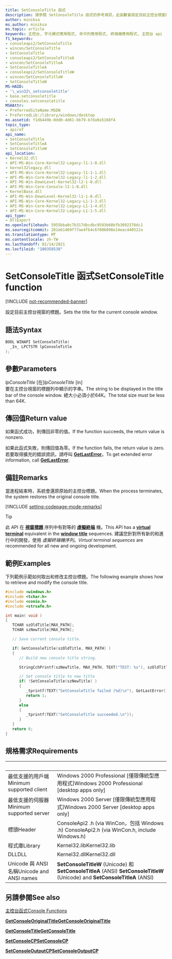 ```yaml
---
title: SetConsoleTitle 函式
description: 請參閱 SetConsoleTitle 函式的參考資訊，此函數會設定目前主控台視窗的標題。
author: miniksa
ms.author: miniksa
ms.topic: article
keywords: 主控台, 字元模式應用程式, 命令列應用程式, 終端機應用程式, 主控台 api
f1_keywords:
- consoleapi2/SetConsoleTitle
- wincon/SetConsoleTitle
- SetConsoleTitle
- consoleapi2/SetConsoleTitleA
- wincon/SetConsoleTitleA
- SetConsoleTitleA
- consoleapi2/SetConsoleTitleW
- wincon/SetConsoleTitleW
- SetConsoleTitleW
MS-HAID:
- '\_win32\_setconsoletitle'
- base.setconsoletitle
- consoles.setconsoletitle
MSHAttr:
- PreferredSiteName:MSDN
- PreferredLib:/library/windows/desktop
ms.assetid: f1db449b-0dd0-4d61-bb79-b7da9a5168f4
topic_type:
- apiref
api_name:
- SetConsoleTitle
- SetConsoleTitleA
- SetConsoleTitleW
api_location:
- Kernel32.dll
- API-MS-Win-Core-Kernel32-Legacy-l1-1-0.dll
- kernel32legacy.dll
- API-MS-Win-Core-Kernel32-Legacy-l1-1-1.dll
- API-MS-Win-Core-Kernel32-Legacy-l1-1-2.dll
- API-MS-Win-DownLevel-Kernel32-l2-1-0.dll
- API-MS-Win-Core-Console-l2-1-0.dll
- KernelBase.dll
- API-MS-Win-DownLevel-Kernel32-l1-1-0.dll
- API-MS-Win-Core-Kernel32-Legacy-L1-1-3.dll
- API-MS-Win-Core-Kernel32-Legacy-L1-1-4.dll
- API-MS-Win-Core-Kernel32-Legacy-L1-1-5.dll
api_type:
- DllExport
ms.openlocfilehash: 5955bba0c7b317dbcdbc9593b60bfb3092376dc1
ms.sourcegitcommit: 281eb1469f77ae4fb4c67806898e14eac440522a
ms.translationtype: MT
ms.contentlocale: zh-TW
ms.lasthandoff: 02/14/2021
ms.locfileid: "100358538"
---
```

# <a name="setconsoletitle-function"></a><span data-ttu-id="f4dd3-104">SetConsoleTitle 函式</span><span class="sxs-lookup"><span data-stu-id="f4dd3-104">SetConsoleTitle function</span></span>

[!INCLUDE [not-recommended-banner](./includes/not-recommended-banner.md)]

<span data-ttu-id="f4dd3-105">設定目前主控台視窗的標題。</span><span class="sxs-lookup"><span data-stu-id="f4dd3-105">Sets the title for the current console window.</span></span>

## <a name="syntax"></a><span data-ttu-id="f4dd3-106">語法</span><span class="sxs-lookup"><span data-stu-id="f4dd3-106">Syntax</span></span>

```C
BOOL WINAPI SetConsoleTitle(
  _In_ LPCTSTR lpConsoleTitle
);
```

## <a name="parameters"></a><span data-ttu-id="f4dd3-107">參數</span><span class="sxs-lookup"><span data-stu-id="f4dd3-107">Parameters</span></span>

<span data-ttu-id="f4dd3-108">*lpConsoleTitle* \[在\]</span><span class="sxs-lookup"><span data-stu-id="f4dd3-108">*lpConsoleTitle* \[in\]</span></span>  
<span data-ttu-id="f4dd3-109">要在主控台視窗的標題列中顯示的字串。</span><span class="sxs-lookup"><span data-stu-id="f4dd3-109">The string to be displayed in the title bar of the console window.</span></span> <span data-ttu-id="f4dd3-110">總大小必須小於64K。</span><span class="sxs-lookup"><span data-stu-id="f4dd3-110">The total size must be less than 64K.</span></span>

## <a name="return-value"></a><span data-ttu-id="f4dd3-111">傳回值</span><span class="sxs-lookup"><span data-stu-id="f4dd3-111">Return value</span></span>

<span data-ttu-id="f4dd3-112">如果函式成功，則傳回非零的值。</span><span class="sxs-lookup"><span data-stu-id="f4dd3-112">If the function succeeds, the return value is nonzero.</span></span>

<span data-ttu-id="f4dd3-113">如果此函式失敗，則傳回值為零。</span><span class="sxs-lookup"><span data-stu-id="f4dd3-113">If the function fails, the return value is zero.</span></span> <span data-ttu-id="f4dd3-114">若要取得擴充的錯誤資訊，請呼叫 [**GetLastError**](/windows/win32/api/errhandlingapi/nf-errhandlingapi-getlasterror)。</span><span class="sxs-lookup"><span data-stu-id="f4dd3-114">To get extended error information, call [**GetLastError**](/windows/win32/api/errhandlingapi/nf-errhandlingapi-getlasterror).</span></span>

## <a name="remarks"></a><span data-ttu-id="f4dd3-115">備註</span><span class="sxs-lookup"><span data-stu-id="f4dd3-115">Remarks</span></span>

<span data-ttu-id="f4dd3-116">當進程結束時，系統會還原原始的主控台標題。</span><span class="sxs-lookup"><span data-stu-id="f4dd3-116">When the process terminates, the system restores the original console title.</span></span>

[!INCLUDE [setting-codepage-mode-remarks](./includes/setting-codepage-mode-remarks.md)]

> [!TIP]
> <span data-ttu-id="f4dd3-117">此 API 在 **[視窗標題](console-virtual-terminal-sequences.md#window-title)** 序列中有對等的 **[虛擬終端](console-virtual-terminal-sequences.md)** 機。</span><span class="sxs-lookup"><span data-stu-id="f4dd3-117">This API has a **[virtual terminal](console-virtual-terminal-sequences.md)** equivalent in the **[window title](console-virtual-terminal-sequences.md#window-title)** sequences.</span></span> <span data-ttu-id="f4dd3-118">建議您針對所有新的和進行中的開發，使用 _虛擬終端機序列_。</span><span class="sxs-lookup"><span data-stu-id="f4dd3-118">_Virtual terminal sequences_ are recommended for all new and ongoing development.</span></span>

## <a name="examples"></a><span data-ttu-id="f4dd3-119">範例</span><span class="sxs-lookup"><span data-stu-id="f4dd3-119">Examples</span></span>

<span data-ttu-id="f4dd3-120">下列範例示範如何取出和修改主控台標題。</span><span class="sxs-lookup"><span data-stu-id="f4dd3-120">The following example shows how to retrieve and modify the console title.</span></span>

```C
#include <windows.h>
#include <tchar.h>
#include <conio.h>
#include <strsafe.h>

int main( void )
{
   TCHAR szOldTitle[MAX_PATH];
   TCHAR szNewTitle[MAX_PATH];

   // Save current console title.

   if( GetConsoleTitle(szOldTitle, MAX_PATH) )
   {
      // Build new console title string.

      StringCchPrintf(szNewTitle, MAX_PATH, TEXT("TEST: %s"), szOldTitle);

      // Set console title to new title
      if( !SetConsoleTitle(szNewTitle) )
      {
         _tprintf(TEXT("SetConsoleTitle failed (%d)\n"), GetLastError());
         return 1;
      }
      else
      {
         _tprintf(TEXT("SetConsoleTitle succeeded.\n"));
      }
   }
   return 0;
}
```

## <a name="requirements"></a><span data-ttu-id="f4dd3-121">規格需求</span><span class="sxs-lookup"><span data-stu-id="f4dd3-121">Requirements</span></span>

| &nbsp; | &nbsp; |
|-|-|
| <span data-ttu-id="f4dd3-122">最低支援的用戶端</span><span class="sxs-lookup"><span data-stu-id="f4dd3-122">Minimum supported client</span></span> | <span data-ttu-id="f4dd3-123">Windows 2000 Professional \[僅限傳統型應用程式\]</span><span class="sxs-lookup"><span data-stu-id="f4dd3-123">Windows 2000 Professional \[desktop apps only\]</span></span> |
| <span data-ttu-id="f4dd3-124">最低支援的伺服器</span><span class="sxs-lookup"><span data-stu-id="f4dd3-124">Minimum supported server</span></span> | <span data-ttu-id="f4dd3-125">Windows 2000 Server \[僅限傳統型應用程式\]</span><span class="sxs-lookup"><span data-stu-id="f4dd3-125">Windows 2000 Server \[desktop apps only\]</span></span> |
| <span data-ttu-id="f4dd3-126">標頭</span><span class="sxs-lookup"><span data-stu-id="f4dd3-126">Header</span></span> | <span data-ttu-id="f4dd3-127">ConsoleApi2 .h (via WinCon，包括 Windows .h) </span><span class="sxs-lookup"><span data-stu-id="f4dd3-127">ConsoleApi2.h (via WinCon.h, include Windows.h)</span></span> |
| <span data-ttu-id="f4dd3-128">程式庫</span><span class="sxs-lookup"><span data-stu-id="f4dd3-128">Library</span></span> | <span data-ttu-id="f4dd3-129">Kernel32.lib</span><span class="sxs-lookup"><span data-stu-id="f4dd3-129">Kernel32.lib</span></span> |
| <span data-ttu-id="f4dd3-130">DLL</span><span class="sxs-lookup"><span data-stu-id="f4dd3-130">DLL</span></span> | <span data-ttu-id="f4dd3-131">Kernel32.dll</span><span class="sxs-lookup"><span data-stu-id="f4dd3-131">Kernel32.dll</span></span> |
| <span data-ttu-id="f4dd3-132">Unicode 與 ANSI 名稱</span><span class="sxs-lookup"><span data-stu-id="f4dd3-132">Unicode and ANSI names</span></span> | <span data-ttu-id="f4dd3-133">**SetConsoleTitleW** (Unicode) 和 **SetConsoleTitleA** (ANSI) </span><span class="sxs-lookup"><span data-stu-id="f4dd3-133">**SetConsoleTitleW** (Unicode) and **SetConsoleTitleA** (ANSI)</span></span> |

## <a name="see-also"></a><span data-ttu-id="f4dd3-134">另請參閱</span><span class="sxs-lookup"><span data-stu-id="f4dd3-134">See also</span></span>

[<span data-ttu-id="f4dd3-135">主控台函式</span><span class="sxs-lookup"><span data-stu-id="f4dd3-135">Console Functions</span></span>](console-functions.md)

[<span data-ttu-id="f4dd3-136">**GetConsoleOriginalTitle**</span><span class="sxs-lookup"><span data-stu-id="f4dd3-136">**GetConsoleOriginalTitle**</span></span>](getconsoleoriginaltitle.md)

[<span data-ttu-id="f4dd3-137">**GetConsoleTitle**</span><span class="sxs-lookup"><span data-stu-id="f4dd3-137">**GetConsoleTitle**</span></span>](getconsoletitle.md)

[<span data-ttu-id="f4dd3-138">**SetConsoleCP**</span><span class="sxs-lookup"><span data-stu-id="f4dd3-138">**SetConsoleCP**</span></span>](setconsolecp.md)

[<span data-ttu-id="f4dd3-139">**SetConsoleOutputCP**</span><span class="sxs-lookup"><span data-stu-id="f4dd3-139">**SetConsoleOutputCP**</span></span>](setconsoleoutputcp.md)